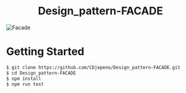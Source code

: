 
<p align="center"><h1 align="center">
Design_pattern-FACADE
</h1>

![Facade](https://user-images.githubusercontent.com/43074465/127593412-2bba7306-df78-4be6-8e52-c8281621cb9a.jpg)

# Getting Started
```bash
$ git clone https://github.com/CDjepeno/Design_pattern-FACADE.git
$ cd Design_pattern-FACADE
$ npm install
$ npm run test
```   

